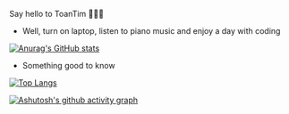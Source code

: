 Say hello to ToanTim 👋👋👋
- Well, turn on laptop, listen to piano music and enjoy a day with coding

<!-- - 👋 Hi, I’m ToanTim
- 👀 I’m interested in Full stack development 
- 🌱 I’m currently learning Software Engineering at Tampere University of Applied Sciences  
- 💞️ I’m looking to collaborate on Web Development
- 📫 How to reach me :+ my email: Toan.tran@tuni.fi
                       + My phone number: +358468885032
                       

<!---
ToanTim/ToanTim is a ✨ special ✨ repository because its `README.md` (this file) appears on your GitHub profile.
You can click the Preview link to take a look at your changes.
---> 


[![Anurag's GitHub stats](https://github-readme-stats.vercel.app/api?username=ToanTim&show_icons=true&theme=merko)](https://github.com/anuraghazra/github-readme-stats)

- Something good to know

[![Top Langs](https://github-readme-stats.vercel.app/api/top-langs/?username=ToanTim&show_icons=true&theme=merko)](https://github.com/anuraghazra/github-readme-stats)

[![Ashutosh's github activity graph](https://activity-graph.herokuapp.com/graph?username=ToanTim&theme=dracula)](https://github.com/ashutosh00710/github-readme-activity-graph)
